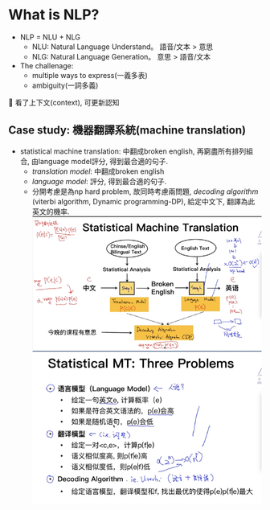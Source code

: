 
# What is NLP?      
* NLP = NLU + NLG     
    * NLU: Natural Language Understand。 語音/文本 > 意思    
    * NLG: Natural Language Generation。 意思 > 語音/文本    
* The challenage: 
    * multiple ways to express(一義多表)      
    * ambiguity(一詞多義)       

:speech_balloon: 看了上下文(context), 可更新認知    

## Case study: 機器翻譯系統(machine translation)       
* statistical machine translation: 中翻成broken english, 再窮盡所有排列組合, 由language model評分, 得到最合適的句子.  
    * *translation model*: 中翻成broken english     
    * *language model*: 評分, 得到最合適的句子.     
    * 分開考慮是為np hard problem, 故同時考慮兩問題, *decoding algorithm* (viterbi algorithm, Dynamic programming-DP), 給定中文下, 翻譯為此英文的機率.         
![](image1.png)     
![](image2.png)     






